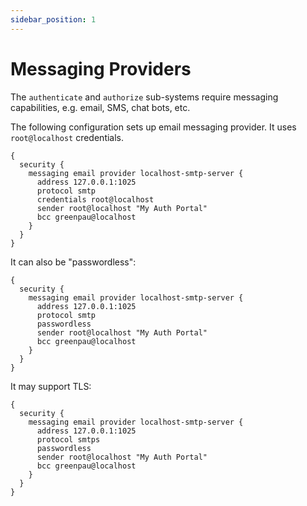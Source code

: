 ```yaml
---
sidebar_position: 1
---
```


# Messaging Providers

The `authenticate` and `authorize` sub-systems require messaging capabilities,
e.g. email, SMS, chat bots, etc.

The following configuration sets up email messaging provider. It
uses `root@localhost` credentials.

```
{
  security {
    messaging email provider localhost-smtp-server {
      address 127.0.0.1:1025
      protocol smtp
      credentials root@localhost
      sender root@localhost "My Auth Portal"
      bcc greenpau@localhost
    }
  }
}
```

It can also be "passwordless":

```
{
  security {
    messaging email provider localhost-smtp-server {
      address 127.0.0.1:1025
      protocol smtp
      passwordless
      sender root@localhost "My Auth Portal"
      bcc greenpau@localhost
    }
  }
}
```

It may support TLS:

```
{
  security {
    messaging email provider localhost-smtp-server {
      address 127.0.0.1:1025
      protocol smtps
      passwordless
      sender root@localhost "My Auth Portal"
      bcc greenpau@localhost
    }
  }
}
```
